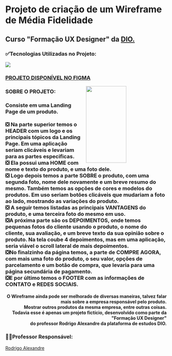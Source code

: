 <div>
  <h1>Projeto de criação de um Wireframe de Média Fidelidade</h1>
  <h2>Curso "Formação UX Designer" da <a href="https://web.dio.me/track/formacao-ux-designer">DIO.</a></h2>
  
<h3>✅Tecnologias Utilizadas no Projeto:</h3>
<img src="https://img.shields.io/badge/Figma-F24E1E?style=for-the-badge&logo=figma&logoColor=white">

<h3><a href="https://www.figma.com/community/file/1302019694718479905/wireframe-de-media-fidelidade" target="_blank">PROJETO DISPONÍVEL NO FIGMA</a></h3>
<img  align="right" height="240em "width="50%"src="https://cdn.jsdelivr.net/gh/devicons/devicon/icons/figma/figma-original.svg">
  <h3>SOBRE O PROJETO:</h3>
  <h3>Consiste em uma Landing Page de um produto.<br><br>
❎ Na parte superior temos o HEADER com um logo e os principais tópicos da Landing Page. Em uma aplicação seriam clicáveis e levariam para as partes especificas.<br>
❎ Ela possui uma HOME com nome e texto do produto, e uma foto dele.<br>
❎ Logo depois temos a parte SOBRE o produto, com uma segunda foto, nome dele novamente e um breve resumo do mesmo. Também temos as opções de cores e modelos do produtos. Em uso seriam botões clicáveis que mudariam a foto ao lado, mostrando as variações do produto.<br>
❎ A seguir temos listadas as principais VANTAGENS do produto, e uma terceira foto do mesmo em uso.<br>
❎A próxima parte são os DEPOIMENTOS, onde temos pequenas fotos do cliente usando o produto, o nome do cliente, sua avaliação, e um breve texto da sua opinião sobre o produto. Na tela coube 4 depoimentos, mas em uma aplicação, seria viável o scroll lateral de mais depoimentos.<br>
❎No finalzinho da página temos, a parte de COMPRE AGORA, com mais uma foto do produto, o seu valor, opções de parcelamento e um botão de compra, que levaria para uma página secundária de pagamento.<br>
❎E por último temos o FOOTER com as informações de CONTATO e REDES SOCIAIS.</h3>
</div>

<h4 align="right" height="240em">O Wireframe ainda pode ser melhorado de diversas maneiras, talvez falar mais sobre a empresa responsável pelo produto.<br> Mostrar outros produtos da mesma empresa, entre outras coisas.<br>Todavia esse é apenas um projeto fictício, desenvolvido como parte da "Formação UX Designer"<br> do professor Rodrigo Alexandre da plataforma de estudos DIO.</h4>
 
<div>
  <h3>🧑‍💻Professor Responsável:</h3>
 <a href="https://www.linkedin.com/in/this-is-rodrigo/?originalSubdomain=br">Rodrigo Alexandre</a>
 </div>

